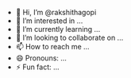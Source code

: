 - 👋 Hi, I’m @rakshithagopi
- 👀 I’m interested in ...
- 🌱 I’m currently learning ...
- 💞️ I’m looking to collaborate on ...
- 📫 How to reach me ...
- 😄 Pronouns: ...
- ⚡ Fun fact: ...

<!---
rakshithagopi/rakshithagopi is a ✨ special ✨ repository because its `README.md` (this file) appears on your GitHub profile.
You can click the Preview link to take a look at your changes.
--->
